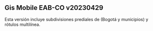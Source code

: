 ## Gis Mobile EAB-CO v20230429

Esta versión incluye subdivisiones prediales de (Bogotá y municipios) y rótulos multilínea.